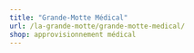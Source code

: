 ```yaml
---
title: "Grande-Motte Médical"
url: /la-grande-motte/grande-motte-medical/
shop: approvisionnement médical
---
```

